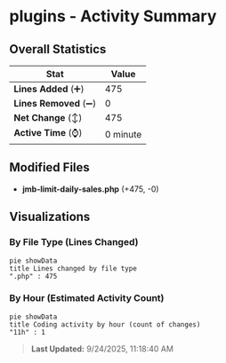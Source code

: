 # plugins - Activity Summary 

## Overall Statistics

| Stat                   | Value                                                             |
| ---------------------- | ----------------------------------------------------------------- |
| **Lines Added** (➕)   | 475                                          |
| **Lines Removed** (➖) | 0                                        |
| **Net Change** (↕)    | 475                |
| **Active Time** (⌚)   | 0 minute |


## Modified Files
- **jmb-limit-daily-sales.php** (+475, -0)

## Visualizations

### By File Type (Lines Changed)

```mermaid
pie showData
title Lines changed by file type
".php" : 475
```

### By Hour (Estimated Activity Count)

```mermaid
pie showData
title Coding activity by hour (count of changes)
"11h" : 1
```


> **Last Updated:** 9/24/2025, 11:18:40 AM